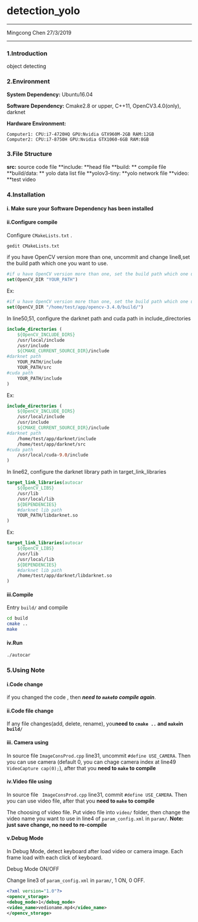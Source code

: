 # detection_yolo

---

Mingcong Chen 27/3/2019

---

### 1.Introduction

object detecting

### 2.Environment

**System Dependency:** Ubuntu16.04

**Software Dependency:** Cmake2.8 or upper, C++11, OpenCV3.4.0(only), darknet

**Hardware Environment:** 

```
Computer1: CPU:i7-4720HQ GPU:Nvidia GTX960M-2GB RAM:12GB
Computer2: CPU:i7-8750H GPU:Nvidia GTX1060-6GB RAM:8GB
```

### 3.File Structure

**src:** source code file
**include: **head file
**build: ** compile file
**build/data: ** yolo data list file
**yolov3-tiny: **yolo network file
**video: **test video
### 4.Installation

#### i. Make sure your Software Dependency has been installed

#### ii.Configure compile

Configure ```CMakeLists.txt``` .

```bash
gedit CMakeLists.txt
```

if you have OpenCV version more than one, uncommit and change line8,set the build path which one you want to use.

```cmake
#if u have OpenCV version more than one, set the build path which one u want to use
set(OpenCV_DIR "YOUR_PATH")
```

Ex:

```cmake
#if u have OpenCV version more than one, set the build path which one u want to use
set(OpenCV_DIR "/home/test/app/opencv-3.4.0/build/")
```

In line50,51, configure the darknet path and cuda path in include_directories

```cmake
include_directories (
    ${OpenCV_INCLUDE_DIRS}
    /usr/local/include
    /usr/include 
    ${CMAKE_CURRENT_SOURCE_DIR}/include
#darknet path
    YOUR_PATH/include
    YOUR_PATH/src
#cuda path
    YOUR_PATH/include    
)
```

Ex:

```cmake
include_directories (
    ${OpenCV_INCLUDE_DIRS}
    /usr/local/include
    /usr/include 
    ${CMAKE_CURRENT_SOURCE_DIR}/include
#darknet path
    /home/test/app/darknet/include
    /home/test/app/darknet/src
#cuda path
    /usr/local/cuda-9.0/include    
)
```

In line62, configure the darknet library path in target_link_libraries

```cmake
target_link_libraries(autocar
    ${OpenCV_LIBS}
    /usr/lib
    /usr/local/lib
    ${DEPENDENCIES}
    #darknet lib path
    YOUR_PATH/libdarknet.so
)
```

Ex:

```cmake
target_link_libraries(autocar
    ${OpenCV_LIBS}
    /usr/lib
    /usr/local/lib
    ${DEPENDENCIES}
    #darknet lib path
    /home/test/app/darknet/libdarknet.so
)
```

#### iii.Compile

Entry ```build/``` and compile

```bash
cd build
cmake ..
make
```

#### iv.Run

```bash
./autocar
```

### 5.Using Note

#### i.Code change

if you changed the code , then ***need to ```make```to compile again***.

#### ii.Code file change

If any file changes(add, delete, rename), you**need to ```cmake ..``` and ```make```in ```build/```**

#### iii. Camera using

In source file ```ImageConsProd.cpp``` line31, uncommit ```#define USE_CAMERA```. Then you can use camera (default 0, you can chage camera index at line49  ```VideoCapture cap(0);```), after that you **need to ``make`` to compile**

#### iv.Video file using

In source file ``` ImageConsProd.cpp``` line31, commit ```#define USE_CAMERA```. Then you can use video file, after that you **need to ``make`` to compile**

The choosing of video file. Put video file into ```video/``` folder, then change the video name you want to use in line4 of ```param_config.xml``` in ```param/```. **Note: just save change, no need to re-compile**

#### v.Debug Mode

In Debug Mode, detect keyboard after load video or camera image. Each frame load with each click of keyboard.

Debug Mode ON/OFF

Change line3 of ```param_config.xml``` in ```param/```, 1 ON, 0 OFF.

```xml
<?xml version="1.0"?>
<opencv_storage>
<debug_mode>1</debug_mode>
<video_name>vedioname.mp4</video_name>
</opencv_storage>
```

